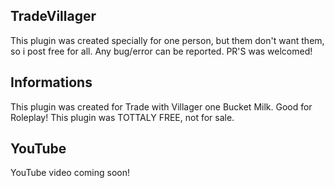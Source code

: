 ## TradeVillager

This plugin was created specially for one person, but them don't want them, so i post free for all.
Any bug/error can be reported. 
PR'S was welcomed!

## Informations

This plugin was created for Trade with Villager one Bucket Milk. Good for Roleplay!
This plugin was TOTTALY FREE, not for sale.

## YouTube

YouTube video coming soon!
